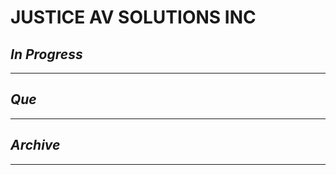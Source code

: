 # JUSTICE AV SOLUTIONS INC

## *In Progress*

--------------------

## *Que*

-----------------------------------
## *Archive*

-----------------------------------
